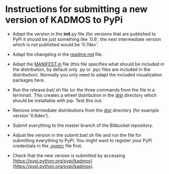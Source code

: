 Instructions for submitting a new version of KADMOS to PyPi
===========================================================

- Adapt the version in the __init__.py file (for versions that are published to PyPi it should be just something like '0.6', the next intermediate version which is not published would be '0.7dev'.

- Adapt the changelog in the [readme.md](readme.md) file.

- Adapt the [MANIFEST.in](MANIFEST.in) file (this file specifies what should be included in the distribution, by default only .py or .pyc files are included in the distribution). Normally you only need to adapt the included visualization packages here.

- Run the release.bat/.sh file (or the three commands from the file in a terminal). This creates a wheel distribution in the [dist](dist) directory which should be installable with pip. Test this out.

- Remove intermediate distributions from the [dist](dist) directory (for example version '0.6dev').

- Submit everything to the master branch of the Bitbucket repository.

- Adjust the version in the submit.bat/.sh file and run the file for submitting everything to PyPi. You might want to register your PyPi credentials in the [.pypirc](https://docs.python.org/2/distutils/packageindex.html#pypirc) file first.

- Check that the new version is submitted by accessing [https://pypi.python.org/pypi/kadmos](https://pypi.python.org/pypi/kadmos).
